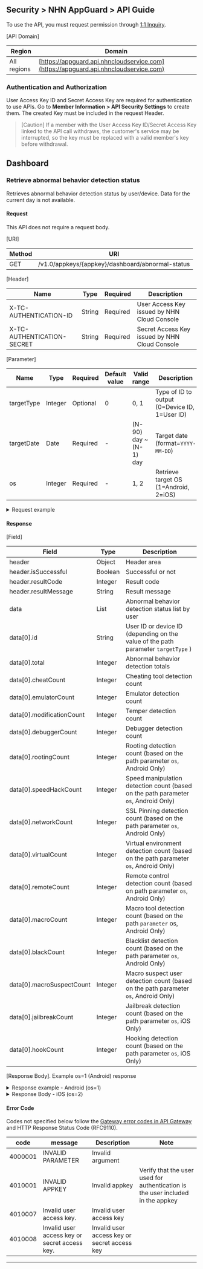 ## Security > NHN AppGuard > API Guide

To use the API, you must request permission through [1:1 Inquiry](https://www.toast.com/kr/support/inquiry?alias=tab3_08).

[API Domain]

| Region | Domain |
| --- | --- |
| All regions | [https://appguard.api.nhncloudservice.com](https://appguard.api.nhncloudservice.com) |

### Authentication and Authorization

User Access Key ID and Secret Access Key are required for authentication to use APIs. Go to **Member Information > API Security Settings** to create them.
The created Key must be included in the request Header.

> [Caution]
> If a member with the User Access Key ID/Secret Access Key linked to the API call withdraws, the customer's service may be interrupted, so the key must be replaced with a valid member's key before withdrawal.

## Dashboard

### Retrieve abnormal behavior detection status

Retrieves abnormal behavior detection status by user/device.
Data for the current day is not available.

#### Request

This API does not require a request body.

[URI]

| Method | URI |
| --- | --- |
| GET | /v1.0/appkeys/{appkey}/dashboard/abnormal-status |

[Header]

| Name | Type | Required | Description                                 |
| --- | --- | ----- |------------------------------------|
| X-TC-AUTHENTICATION-ID | String | Required | User Access Key issued by NHN Cloud Console |
| X-TC-AUTHENTICATION-SECRET | String | Required | Secret Access Key issued by NHN Cloud Console |

[Parameter]

| Name | Type | Required | Default value | Valid range              | Description                             |
| --- | --- |----------|---------------|--------------------|--------------------------------|
| targetType | Integer | Optional | 0             | 0, 1               | Type of ID to output (0=Device ID, 1=User ID) |
| targetDate | Date | Required | -             | (N-90) day ~ (N-1) day | Target date (format=`YYYY-MM-DD`)    |
| os | Integer | Required | -             | 1, 2               | Retrieve target OS (1=Android, 2=iOS)    |

<details><summary>Request example</summary>

<p>

```
curl -X GET "https://appguard.api.nhncloudservice.com/v1.0/appkeys/{appkey}/dashboard/abnormal-status?targetType=0&targetDate=2024-01-01&os=1" \ 
 -H "Content-Type: application/json" 
 -H "X-TC-AUTHENTICATION-ID: {user_access_jey}" 
 -H "X-TC-AUTHENTICATION-SECRET: {secret_access_key}"
```

</p>
</details>

#### Response

[Field]

| Field                     | Type | Description                                                         |
|---------------------------| --- |------------------------------------------------------------|
| header                    | Object | Header area                                                      |
| header.isSuccessful       | Boolean | Successful or not                                                      |
| header.resultCode         | Integer | Result code                                                      |
| header.resultMessage      | String | Result message                                                     |
| data                      | List | Abnormal behavior detection status list by user                                          |
| data[0].id                | String | User ID or device ID (depending on the value of the path parameter `targetType` )        |
| data[0].total             | Integer | Abnormal behavior detection totals                                                 |
| data[0].cheatCount        | Integer | Cheating tool detection count                                                  |
| data[0].emulatorCount     | Integer | Emulator detection count                                                |
| data[0].modificationCount | Integer | Temper detection count                                                   |
| data[0].debuggerCount     | Integer | Debugger detection count                                                  |
| data[0].rootingCount      | Integer | Rooting detection count (based on the path parameter `os`, Android Only)          |
| data[0].speedHackCount    | Integer | Speed manipulation detection count (based on the path parameter `os`, Android Only)      |
| data[0].networkCount      | Integer | SSL Pinning detection count (based on the path parameter `os`, Android Only) |
| data[0].virtualCount      | Integer | Virtual environment detection count (based on the path parameter `os`, Android Only)       |
| data[0].remoteCount       | Integer | Remote control detection count (based on path parameter `os`, Android Only)       |
| data[0].macroCount        | Integer | Macro tool detection count (based on the path `parameter` os, Android Only)        |
| data[0].blackCount        | Integer | Blacklist detection count (based on the path parameter `os`, Android Only)       |
| data[0].macroSuspectCount | Integer | Macro suspect user detection count (based on the path parameter `os`, Android Only) |
| data[0].jailbreakCount    | Integer | Jailbreak detection count (based on the path parameter `os`, iOS Only)             |
| data[0].hookCount         | Integer | Hooking detection count (based on the path parameter `os`, iOS Only)             |

[Response Body].
Example os=1 (Android) response

<details><summary>Response example - Android (os=1)</summary>

<p>

```json
{
    "header": {
        "resultCode": 1,
        "resultMessage": "Request success",
        "isSuccessful": true
    },
    "data": [
        { 
            "abnormalId": "id123", 
            "total": 12,
            "cheatCount": 1,
            "emulatorCount": 1,
            "modificationCount": 1,
            "debuggerCount": 1,
            "rootingCount": 1,
            "speedHackCount": 1,
            "networkCount": 1,
            "virtualCount": 1,
            "remoteCount": 1,
            "macroCount": 1,
            "blackCount": 1,
            "macroSuspectCount": 1
        }
    ]
}
```

</p>
</details>

<details><summary>Response Body - iOS (os=2)</summary>

<p>

```json
{
    "header": {
        "resultCode": 1,
        "resultMessage": "Request success",
        "isSuccessful": true
    },
    "data": [
        { 
            "abnormalId": "device123", 
            "total": 6,
            "cheatCount": 1,
            "emulatorCount": 1,
            "modificationCount": 1,
            "debuggerCount": 1,
            "jailbreakCount": 1,
            "hookCount": 1
        }
    ]
}
```

</p>
</details>


#### Error Code

Codes not specified below follow the [Gateway error codes in API Gateway](https://docs.nhncloud.com/ko/Application%20Service/API%20Gateway/ko/error-code/) and HTTP Response Status Code (RFC9110).

| code | message | Description | Note |
| ---- | ------- | --- | --- |
| 4000001 | INVALID PARAMETER | Invalid argument |  |
| 4010001 | INVALID APPKEY | Invalid appkey | Verify that the user used for authentication is the user included in the appkey |
| 4010007 | Invalid user access key. | Invalid user access key |  |
| 4010008 | Invalid user access key or secret access key. | Invalid user access key or secret access key |  |

---
